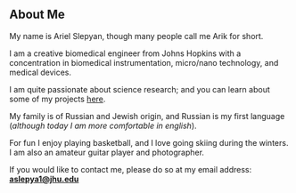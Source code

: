 ## About Me

My name is Ariel Slepyan, though many people call me Arik for short.

I am a creative biomedical engineer from Johns Hopkins with a concentration in biomedical instrumentation, micro/nano technology, and medical devices.

I am quite passionate about science research; and you can learn about some of my projects [here](http://arielslepyan.me/projects).

My family is of Russian and Jewish origin, and Russian is my first language (*although today I am more comfortable in english*).

For fun I enjoy playing basketball, and I love going skiing during the winters.
I am also an amateur guitar player and photographer.

If you would like to contact me, please do so at my email address: **aslepya1@jhu.edu**

